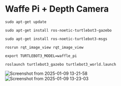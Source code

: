 # Waffe Pi + Depth Camera
    sudo apt-get update
    
    sudo apt-get install ros-noetic-turtlebot3-gazebo
    
    sudo apt-get install ros-noetic-turtlebot3-msgs
    
    rosrun rqt_image_view rqt_image_view

    export TURTLEBOT3_MODEL=waffle_pi

    roslaunch turtlebot3_gazebo turtlebot3_world.launch

![Screenshot from 2025-01-09 13-21-58](https://github.com/user-attachments/assets/083c10b5-f596-4fcf-92e8-b2e3ad8cf19e)
![Screenshot from 2025-01-09 13-23-03](https://github.com/user-attachments/assets/0be1b395-961c-404b-b867-d9c0390aece5)
